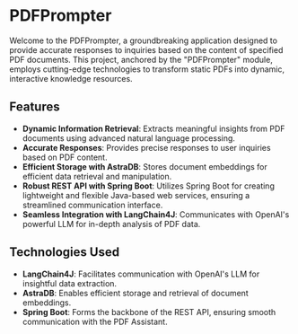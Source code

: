 # PDFPrompter

Welcome to the PDFPrompter, a groundbreaking application designed to provide accurate responses to inquiries based on the content of specified PDF documents. This project, anchored by the "PDFPrompter" module, employs cutting-edge technologies to transform static PDFs into dynamic, interactive knowledge resources.

## Features

- **Dynamic Information Retrieval**: Extracts meaningful insights from PDF documents using advanced natural language processing.
- **Accurate Responses**: Provides precise responses to user inquiries based on PDF content.
- **Efficient Storage with AstraDB**: Stores document embeddings for efficient data retrieval and manipulation.
- **Robust REST API with Spring Boot**: Utilizes Spring Boot for creating lightweight and flexible Java-based web services, ensuring a streamlined communication interface.
- **Seamless Integration with LangChain4J**: Communicates with OpenAI's powerful LLM for in-depth analysis of PDF data.

## Technologies Used

- **LangChain4J**: Facilitates communication with OpenAI's LLM for insightful data extraction.
- **AstraDB**: Enables efficient storage and retrieval of document embeddings.
- **Spring Boot**: Forms the backbone of the REST API, ensuring smooth communication with the PDF Assistant.
  
